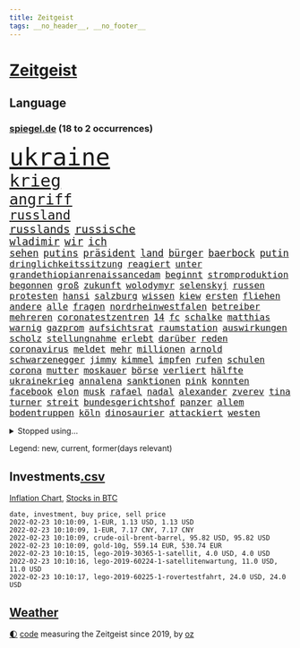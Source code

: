 ```yaml
---
title: Zeitgeist
tags: __no_header__, __no_footer__
---
```


# [Zeitgeist](https://oliz.io/zeitgeist/)

## Language

<h3><a href="https://www.spiegel.de" target="_blank">spiegel.de</a> (18 to 2 occurrences)</h3>
<p style="font-family:monospace">
<span style="font-size:32pt"><a href="news_links.html#ukraine" class="current">ukraine</a></span>
<br>
<span style="font-size:23pt"><a href="news_links.html#krieg" class="current">krieg</a></span>
<br>
<span style="font-size:20pt"><a href="news_links.html#angriff" class="current">angriff</a></span>
<br>
<span style="font-size:17pt"><a href="news_links.html#russland" class="current">russland</a></span>
<br>
<span style="font-size:15pt"><a href="news_links.html#russlands" class="current">russlands</a></span>
<span style="font-size:15pt"><a href="news_links.html#russische" class="current">russische</a></span>
<br>
<span style="font-size:14pt"><a href="news_links.html#wladimir" class="current">wladimir</a></span>
<span style="font-size:14pt"><a href="news_links.html#wir" class="current">wir</a></span>
<span style="font-size:14pt"><a href="news_links.html#ich" class="current">ich</a></span>
<br>
<span style="font-size:13pt"><a href="news_links.html#sehen" class="current">sehen</a></span>
<span style="font-size:13pt"><a href="news_links.html#putins" class="current">putins</a></span>
<span style="font-size:13pt"><a href="news_links.html#präsident" class="current">präsident</a></span>
<span style="font-size:13pt"><a href="news_links.html#land" class="current">land</a></span>
<span style="font-size:13pt"><a href="news_links.html#bürger" class="current">bürger</a></span>
<span style="font-size:13pt"><a href="news_links.html#baerbock" class="current">baerbock</a></span>
<span style="font-size:13pt"><a href="news_links.html#putin" class="current">putin</a></span>
<br>
<span style="font-size:12pt"><a href="news_links.html#dringlichkeitssitzung" class="new">dringlichkeitssitzung</a></span>
<span style="font-size:12pt"><a href="news_links.html#reagiert" class="current">reagiert</a></span>
<span style="font-size:12pt"><a href="news_links.html#unter" class="current">unter</a></span>
<span style="font-size:12pt"><a href="news_links.html#grandethiopianrenaissancedam" class="new">grandethiopianrenaissancedam</a></span>
<span style="font-size:12pt"><a href="news_links.html#beginnt" class="current">beginnt</a></span>
<span style="font-size:12pt"><a href="news_links.html#stromproduktion" class="new">stromproduktion</a></span>
<span style="font-size:12pt"><a href="news_links.html#begonnen" class="current">begonnen</a></span>
<span style="font-size:12pt"><a href="news_links.html#groß" class="current">groß</a></span>
<span style="font-size:12pt"><a href="news_links.html#zukunft" class="current">zukunft</a></span>
<span style="font-size:12pt"><a href="news_links.html#wolodymyr" class="current">wolodymyr</a></span>
<span style="font-size:12pt"><a href="news_links.html#selenskyj" class="current">selenskyj</a></span>
<span style="font-size:12pt"><a href="news_links.html#russen" class="current">russen</a></span>
<span style="font-size:12pt"><a href="news_links.html#protesten" class="current">protesten</a></span>
<span style="font-size:12pt"><a href="news_links.html#hansi" class="current">hansi</a></span>
<span style="font-size:12pt"><a href="news_links.html#salzburg" class="new">salzburg</a></span>
<span style="font-size:12pt"><a href="news_links.html#wissen" class="current">wissen</a></span>
<span style="font-size:12pt"><a href="news_links.html#kiew" class="current">kiew</a></span>
<span style="font-size:12pt"><a href="news_links.html#ersten" class="current">ersten</a></span>
<span style="font-size:12pt"><a href="news_links.html#fliehen" class="current">fliehen</a></span>
<span style="font-size:12pt"><a href="news_links.html#andere" class="current">andere</a></span>
<span style="font-size:12pt"><a href="news_links.html#alle" class="current">alle</a></span>
<span style="font-size:12pt"><a href="news_links.html#fragen" class="current">fragen</a></span>
<span style="font-size:12pt"><a href="news_links.html#nordrheinwestfalen" class="current">nordrheinwestfalen</a></span>
<span style="font-size:12pt"><a href="news_links.html#betreiber" class="current">betreiber</a></span>
<span style="font-size:12pt"><a href="news_links.html#mehreren" class="current">mehreren</a></span>
<span style="font-size:12pt"><a href="news_links.html#coronatestzentren" class="current">coronatestzentren</a></span>
<span style="font-size:12pt"><a href="news_links.html#14" class="current">14</a></span>
<span style="font-size:12pt"><a href="news_links.html#fc" class="current">fc</a></span>
<span style="font-size:12pt"><a href="news_links.html#schalke" class="current">schalke</a></span>
<span style="font-size:12pt"><a href="news_links.html#matthias" class="current">matthias</a></span>
<span style="font-size:12pt"><a href="news_links.html#warnig" class="new">warnig</a></span>
<span style="font-size:12pt"><a href="news_links.html#gazprom" class="current">gazprom</a></span>
<span style="font-size:12pt"><a href="news_links.html#aufsichtsrat" class="current">aufsichtsrat</a></span>
<span style="font-size:12pt"><a href="news_links.html#raumstation" class="current">raumstation</a></span>
<span style="font-size:12pt"><a href="news_links.html#auswirkungen" class="current">auswirkungen</a></span>
<span style="font-size:12pt"><a href="news_links.html#scholz" class="current">scholz</a></span>
<span style="font-size:12pt"><a href="news_links.html#stellungnahme" class="current">stellungnahme</a></span>
<span style="font-size:12pt"><a href="news_links.html#erlebt" class="current">erlebt</a></span>
<span style="font-size:12pt"><a href="news_links.html#darüber" class="current">darüber</a></span>
<span style="font-size:12pt"><a href="news_links.html#reden" class="current">reden</a></span>
<span style="font-size:12pt"><a href="news_links.html#coronavirus" class="current">coronavirus</a></span>
<span style="font-size:12pt"><a href="news_links.html#meldet" class="current">meldet</a></span>
<span style="font-size:12pt"><a href="news_links.html#mehr" class="current">mehr</a></span>
<span style="font-size:12pt"><a href="news_links.html#millionen" class="current">millionen</a></span>
<span style="font-size:12pt"><a href="news_links.html#arnold" class="current">arnold</a></span>
<span style="font-size:12pt"><a href="news_links.html#schwarzenegger" class="current">schwarzenegger</a></span>
<span style="font-size:12pt"><a href="news_links.html#jimmy" class="current">jimmy</a></span>
<span style="font-size:12pt"><a href="news_links.html#kimmel" class="current">kimmel</a></span>
<span style="font-size:12pt"><a href="news_links.html#impfen" class="current">impfen</a></span>
<span style="font-size:12pt"><a href="news_links.html#rufen" class="current">rufen</a></span>
<span style="font-size:12pt"><a href="news_links.html#schulen" class="current">schulen</a></span>
<span style="font-size:12pt"><a href="news_links.html#corona" class="current">corona</a></span>
<span style="font-size:12pt"><a href="news_links.html#mutter" class="current">mutter</a></span>
<span style="font-size:12pt"><a href="news_links.html#moskauer" class="current">moskauer</a></span>
<span style="font-size:12pt"><a href="news_links.html#börse" class="current">börse</a></span>
<span style="font-size:12pt"><a href="news_links.html#verliert" class="current">verliert</a></span>
<span style="font-size:12pt"><a href="news_links.html#hälfte" class="current">hälfte</a></span>
<span style="font-size:12pt"><a href="news_links.html#ukrainekrieg" class="new">ukrainekrieg</a></span>
<span style="font-size:12pt"><a href="news_links.html#annalena" class="current">annalena</a></span>
<span style="font-size:12pt"><a href="news_links.html#sanktionen" class="current">sanktionen</a></span>
<span style="font-size:12pt"><a href="news_links.html#pink" class="current">pink</a></span>
<span style="font-size:12pt"><a href="news_links.html#konnten" class="current">konnten</a></span>
<span style="font-size:12pt"><a href="news_links.html#facebook" class="current">facebook</a></span>
<span style="font-size:12pt"><a href="news_links.html#elon" class="current">elon</a></span>
<span style="font-size:12pt"><a href="news_links.html#musk" class="current">musk</a></span>
<span style="font-size:12pt"><a href="news_links.html#rafael" class="current">rafael</a></span>
<span style="font-size:12pt"><a href="news_links.html#nadal" class="current">nadal</a></span>
<span style="font-size:12pt"><a href="news_links.html#alexander" class="current">alexander</a></span>
<span style="font-size:12pt"><a href="news_links.html#zverev" class="current">zverev</a></span>
<span style="font-size:12pt"><a href="news_links.html#tina" class="new">tina</a></span>
<span style="font-size:12pt"><a href="news_links.html#turner" class="new">turner</a></span>
<span style="font-size:12pt"><a href="news_links.html#streit" class="current">streit</a></span>
<span style="font-size:12pt"><a href="news_links.html#bundesgerichtshof" class="current">bundesgerichtshof</a></span>
<span style="font-size:12pt"><a href="news_links.html#panzer" class="current">panzer</a></span>
<span style="font-size:12pt"><a href="news_links.html#allem" class="current">allem</a></span>
<span style="font-size:12pt"><a href="news_links.html#bodentruppen" class="new">bodentruppen</a></span>
<span style="font-size:12pt"><a href="news_links.html#köln" class="current">köln</a></span>
<span style="font-size:12pt"><a href="news_links.html#dinosaurier" class="current">dinosaurier</a></span>
<span style="font-size:12pt"><a href="news_links.html#attackiert" class="current">attackiert</a></span>
<span style="font-size:12pt"><a href="news_links.html#westen" class="current">westen</a></span>
</p>
<details>
<summary>Stopped using...</summary>
<p class="former" style="font-size:12pt">
klimawandels(490) luft(490) torjäger(490) trumps(490) armenien(489) coronalockdown(489) ehemaligen(489) ehemann(489) einwohner(489) konzernchef(489) liverpool(489) ausschreitungen(488) beobachtet(488) diskriminierung(488) haftstrafe(488) legendären(488) niederländische(488) profi(488) spahn(488) ungewöhnlich(488) verhängte(488) versprach(488) walter(488) breit(487) diktator(487) gelernt(487) unterschiede(487) äußerungen(487) übergriffe(487) 2000(486) asche(486) befindet(486) einzug(486) exemplare(486) massiver(486) schlug(486) schmeckt(486) weber(486) weitgehend(486) weltweite(486) youtube(486) besonderen(485) coronaausbruch(485) erziehung(485) geschaffen(485) kohle(485) märchen(485) provinz(485) villa(485) abschied(484) botschaften(484) eingereicht(484) geändert(484) italienische(484) konkurrenten(484) rekordmeister(484) rostock(484) studierenden(484) tieren(484) verdachts(484) videobotschaft(484) viertel(484) 37(483) bereich(483) einiges(483) katastrophe(483) kämpfe(483) rente(483) sicherheitsbehörden(483) unruhen(483) versteigert(483) virologe(483) ärgert(483) anruf(482) besseren(482) bitten(482) carsten(482) chelsea(482) entdecken(482) gerufen(482) gigantische(482) halt(482) länderchefs(482) meister(482) online(482) prinzessin(482) saisonsieg(482) unentschieden(482) zeitweise(482) zuständige(482) 125(481) anthony(481) bekanntesten(481) belarussischen(481) berg(481) billionen(481) einzudämmen(481) gesagt(481) kretschmer(481) versorgt(481) zeugen(481) bekämpft(480) bekämpfung(480) dienen(480) marcel(480) paderborn(480) räumen(480) verlängern(480) verschwunden(480) vorantreiben(480) außenpolitik(479) beachten(479) einziehen(479) island(479) roman(479) staats(479) verschwand(479) wies(479) 43(478) bekamen(478) christopher(478) computer(478) dicht(478) geklärt(478) gestoßen(478) hunderten(478) ramelow(478) rettet(478) stuft(478) crash(477) eintracht(477) feuerwehrleute(477) gebiet(477) geflüchteten(477) gegenteil(477) hungerstreik(477) manipuliert(477) norbert(477) philipp(477) wirkt(477) brutal(476) dahin(476) entscheidend(476) höchststand(476) jemen(476) lebenslange(476) querdenker(476) senkt(476) umstrittener(476) unterliegt(476) verteilung(476) vorsprung(476) 94(475) eskalieren(475) heil(475) hubertus(475) libyen(475) nürnberg(475) rom(475) tauchen(475) tausenden(475) via(475) 29(474) berät(474) brite(474) datenanalyse(474) höchst(474) unruhe(474) verschwiegen(474) arabische(473) deutlicher(473) fund(473) gewässern(473) meiner(473) nachfrage(473) rechtliche(473) sportlich(473) einschränkungen(472) game(472) italienischen(472) netanyahu(472) trainiert(472) aufgetreten(471) beteiligung(471) erkrankung(471) hob(471) hürden(471) mangel(471) spüren(471) störung(471) verschärfte(471) beantragt(470) green(470) haaland(470) jerusalem(470) kindes(470) sven(470) 81(469) brechen(469) franzosen(469) schlechtes(469) ermordeten(468) gesehen(468) brauche(467) erfunden(467) gefangene(467) hinten(467) negativen(467) defensive(466) geprägt(466) überprüfen(466) aufarbeitung(465) bisherigen(465) gekauft(465) marsch(465) praktisch(465) reichsten(465) vakzine(465) zigaretten(465) berühmte(464) gefälschte(464) raab(464) umweltschutz(464) voraussetzungen(464) hoffnungen(463) insassen(463) jürgen(463) kippt(463) prompt(463) träume(463) ausrüstung(462) bett(462) eben(462) eingeleitet(462) ergebnissen(462) rentner(462) unzufrieden(462) dfbpokal(461) falscher(461) hitze(461) startups(461) favorit(460) pandemiebekämpfung(460) rechtsstreit(460) verträge(460) ähnliche(460) außerhalb(459) erderwärmung(459) hilfen(459) spahns(459) thüringens(459) erwachsenen(458) politikerin(458) prognose(458) gelandet(456) vorgänger(456) familienberater(455) schneider(455) syrer(455) zuspruch(455) klasse(454) kindheit(453) teilt(453) telefonat(453) aktivist(452) begangen(452) französischer(451) trauern(451) umfragewerte(451) munition(449) verfolger(449) krisen(447) stärkt(446) gewannen(445) strafbar(445) thüringer(445) koalitionspartner(444) teilnehmern(443) abiy(442) syrischen(440) 91(439) startup(439) unterbrochen(437) vorgenommen(437) tigray(436) identität(435) stellenabbau(434) coronajahr(433) susanne(433) weidel(433) entbrannt(431) bbc(429) italienischer(429) topspiel(429) hagen(427) rache(424) discounter(420) rechter(418) regelmäßig(414) vertrauten(413) aggressiv(412) boomt(410) würdigt(408) brutalen(407) hartz(407) zweieinhalb(407) auslieferung(406) festgesetzt(403) variante(398) 95(381) verstoß(380) iv(377) höheres(376) geheimen(373) windows(372) andy(371) bestens(370) entsprechenden(368) klettert(368) verleumdung(367) expräsidenten(365) rüdiger(364) schiebt(363) abreise(356) militärputsch(354) stärkste(347) unverletzt(345) fluggesellschaft(344) längerem(339) übernahm(336) hochschulen(333) fängt(331) portugals(331) zurückgekehrt(328) geimpften(326) verantwortliche(326) strebt(320) südwesten(319) unterschiedliche(311) coronainzidenz(305) rumänien(304) prozessauftakt(302) herausragende(301) bemühen(299) kabel(281) notwendigen(279) institute(278) loben(278) massachusetts(278) unfälle(274) raumfahrt(270) dynamo(269) genesen(267) abgefeuert(266) crystal(265) 2013(264) 800(264) vize(264) 18jährigen(261) durchbruch(258) geknackt(257) arbeitsmarkt(256) peinlich(256) ticket(253) agnes(252) hebamme(252) sahen(251) felix(248) jamie(248) aachen(247) baum(245) organisierten(241) tarife(241) kw(239) serbien(239) julius(238) naftali(237) parkplatz(237) unterstützern(237) laune(236) geflüchteter(235) kultusminister(235) aggressiver(234) sudan(232) wussten(231) chipmangel(230) fachkräftemangel(230) sammelt(230) kühnert(229) tenniswelt(229) tricks(227) azubis(225) jamaika(225) drohenden(224) sowjetunion(224) befassen(223) rängen(223) morgens(222) schimpft(221) schob(221) 2005(218) bekennt(218) aufsteiger(217) emirate(217) straftat(217) weltall(217) ahmed(215) düster(215) norwegische(214) siebte(214) abgeordneter(212) assange(212) kalte(212) wikileaksgründer(212) bay(211) mögen(211) coronafall(210) 500000(209) heim(209) sätze(209) visa(209) erhebung(207) absolviert(206) storniert(206) batterien(205) mo(203) hits(198) fläche(197) gedroht(197) schottischen(196) starspieler(196) las(195) vegas(195) vorliegen(195) förderprogramm(194) kleinkinder(194) belästigungen(193) blind(192) fällig(191) bezieht(190) dominieren(190) konzentriert(190) thiel(190) wahlniederlage(190) voelchert(189) wellen(189) qualifiziert(187) halfen(186) kosovo(186) dankte(185) gehörten(185) götze(185) wiegt(185) anstatt(183) coronagipfel(181) coronapause(180) installiert(180) überwältigt(178) musks(177) schwul(177) sichtlich(177) leidenschaft(175) norweger(174) steve(172) verkehrt(170) wendepunkt(170) beschimpfungen(169) erhofft(169) 90/die(168) diktatur(168) erling(167) ali(166) ibiza(166) vermietet(166) taugen(165) europäisches(164) genervt(164) röttgen(163) übertragen(163) einigkeit(162) human(162) exemplar(161) vielfach(160) göringeckardt(159) hansjoachim(159) senator(157) bedürftige(156) regierte(156) ausfälle(155) award(155) müttern(155) world(155) tabellenführung(154) böse(153) bombe(152) fifa(152) nadine(152) papiere(152) produktionsausfälle(152) glücksfall(151) landwirte(151) natürlichen(151) späte(151) entführer(150) groningen(150) exmann(149) diebe(148) alias(147) unterschiedlicher(147) eindeutig(146) emirat(146) nsregime(146) katrin(145) mastercard(145) abgerechnet(144) cduführung(144) optimismus(144) gerichtsentscheidung(143) indonesische(143) dringen(142) friedensnobelpreis(142) pharmakonzern(142) weltberühmt(142) ausreisen(141) farce(141) gerichtsurteil(141) holstein(141) popgeschichte(141) anhörung(140) oberster(140) umgesetzt(140) werten(140) autounfall(139) beförderung(139) gesteuert(139) nachbarländer(139) jusos(138) türkisches(138) fock(137) gorch(137) menschliche(137) deckeln(136) unionsanhänger(136) fünftel(135) fracht(134) rentnerinnen(134) spitzenspiel(134) cyberangriffe(133) oppositionspolitiker(133) ostdeutschen(133) pazifik(133) tabellenspitze(133) zusehen(133) gehirn(132) saarbrücken(132) ehrgeiz(131) jeffrey(131) knapper(131) lösungen(131) einigt(130) untätigkeit(130) angeschlagenen(129) limburg(128) söldnertruppe(128) uli(128) versetzt(128) wiederzubeleben(128) abgeschaltet(127) höchststrafe(127) lotto(127) übertragung(127) eineinhalb(126) erklärungen(126) johannesburg(126) modeste(126) terodde(126) obst(125) floss(124) natostaaten(124) pakete(124) ubooten(124) befragen(123) gehofft(123) maskenverweigerer(123) mehrfamilienhaus(122) prallt(122) verschickte(122) durchschnittlich(121) fachkräfte(121) erregte(120) kosteten(120) präsidentschaftskandidat(120) urenkel(120) vernichtet(120) blödsinn(119) schärferen(119) bedeckt(118) cduvorsitzenden(118) spürbare(117) wahlergebnis(117) empfehlen(116) schlangen(116) vermögensteuer(116) annulliert(115) dave(115) lockerung(115) nachziehen(115) zentralen(115) eidinger(114) erwärmung(114) fernzügen(114) hey(114) vorurteile(114) bewahrte(113) gesundes(113) turnen(113) chancenlos(112) heidenreich(112) hofreiter(112) torlos(112) glen(111) lieferdienst(111) nullcovidstrategie(111) sonntagmorgen(111) automarkt(110) bernhard(110) apotheke(109) beider(109) entwickler(109) erneuern(109) exsprecherin(109) gesellschaftlichen(109) prägen(109) staatlich(109) stephanie(109) supermarkt(109) unterstützten(109) gaspreise(108) rückweg(108) faszinierend(107) strackzimmermann(107) zugrunde(107) ferran(106) gedrängt(106) mannschaften(106) schallenberg(106) torres(106) tourismusbranche(106) aue(105) brandt(105) bundesverwaltungsgericht(105) erzgebirge(105) fdppolitikerin(105) geklaut(105) raketenabwehr(105) 200000(104) angehalten(104) ausweis(104) klimaforschung(104) verunglückte(104) öffnungen(104) adele(103) enthüllungsplattform(103) hinrichtung(103) vereinbart(103) volksverhetzung(103) benutzt(102) berufungsgericht(102) dhabi(102) fiona(102) intern(102) raumfahrtunternehmen(102) vereidigung(102) zunahme(102) ansicht(101) norwegens(101) videokonferenz(101) portal(100) rosenthal(100) zähem(100) aneinandergeraten(99) bundesvorstand(99) verdreifacht(99) hitlergruß(98) reichste(98) zufällig(98) übergang(98) bukele(97) delegierten(97) perfektem(97) wirksam(97) meeresspiegels(96) verschwundenen(96) wonach(96) europarat(95) lieferungen(95) menschenschmuggel(95) pflegeheim(95) sterne(95) rechtsextremer(94) tickt(94) waffenlager(94) ansagen(93) emeritierte(93) verlobt(93) überlastung(93) chefredakteur(92) oberlandesgericht(92) zulieferer(92) belügen(91) chip(91) enes(91) immobilienbesitzer(91) kanter(91) seelenlose(91) springerverlag(91) töchtern(91) bedingung(90) energieriesen(90) genf(90) gesundheitsministerin(90) härte(90) merck(90) nachteil(90) stadtteil(90) ausweisung(89) bundestagsvizepräsidentin(89) clans(89) dieselbe(89) gesundheitspolitiker(89) gutachter(89) robuste(89) südamerikanischen(89) süßem(89) usmarkt(89) verbotener(89) verwehrt(89) wikileaks(89) davis(88) optionen(88) summen(88) verglichen(88) annette(87) erfurt(87) geopolitische(87) leitzins(87) valencia(87) zinssenkung(87) ausverkauft(86) dampf(86) kavala(86) nämlich(86) staatshilfe(86) entschärft(85) feldern(85) sekunde(85) vielfältig(85) ablenken(84) aufarbeiten(84) bremsweg(84) jugendorganisation(84) osman(84) riegeln(84) ausgelacht(83) füllkrug(83) joel(83) niclas(83) sizilianischen(83) sünder(83) tötungsdelikts(83) vernünftig(83) französin(82) horn(82) konzentration(82) milliardäre(82) pausenhof(82) wahrgenommen(82) bundländertreffen(81) ergattert(81) herzproblemen(81) kontinuität(81) professor(81) truss(81) weiterspielen(81) wissenschaftlichen(81) kriminalität(80) ming(80) namensstreit(80) ran(80) raumschiff(80) abgereist(79) dagewesenen(79) energieverbrauch(79) jahreswechsel(79) plantagen(79) rufe(79) berücksichtigen(78) freundes(78) gefoltert(78) geringer(78) großflächig(78) lieferzeiten(78) packers(78) plattformen(78) schienen(78) vereinbarten(78) verfassungsgerichtshof(78) 175(77) impfskeptikerin(77) riskierte(77) schwerte(77) strahlkraft(77) verdoppelte(77) flugzeugabsturz(76) genting(76) hyundai(76) kulturmäzen(76) michel(76) oxfam(76) ubahn(76) wach(76) wundern(76) beteiligte(75) christiane(75) eauto(75) eindeutige(75) flitzer(75) pandemiebeginn(75) schläft(75) umweltbilanz(75) untergetaucht(75) befreite(74) coronakurs(74) fassen(74) klubikone(74) missverständnis(74) prozesse(74) ausschluss(73) coronachaos(73) dunkle(73) fabian(73) gottschalk(73) isabella(73) luftfahrtunternehmen(73) plädieren(73) wetten(73) zehnjähriger(73) cduvorsitzender(72) derzeitigen(72) meat(72) pandemielage(72) strompreise(72) wachstumsprognose(72) bundesparteitag(71) coronahotspot(71) designierten(71) griffen(71) ischgl(71) kranker(71) lampen(71) sonnenuntergang(71) erliegt(70) kompromissen(70) silvester(70) süd(70) tortur(70) unserem(70) welten(70) einschnitte(69) einzuholen(69) erklärungsnot(69) flugzeugbauer(69) getestete(69) koma(69) wolke(69) eliminieren(68) milliardenauftrag(68) millionensummen(68) qualifizieren(67) vorkehrungen(67) beeindruckt(66) schwein(66) ustennisstar(66) 1700(65) ampelkabinett(65) british(65) fpö(65) lucky(65) parlamentarischen(65) staatlicher(65) steiner(65) kantersieg(64) riskanter(64) sank(64) schlussphase(64) aston(63) berechnet(63) betriebsrats(63) garbiñe(63) gelbe(63) haag(63) kommissar(63) muguruza(63) rationieren(63) tierwohl(63) versicherten(63) autoschlüssel(62) begehen(62) femizide(62) kleinste(62) ozean(62) praktikanten(62) verschiedener(62) versteht(62) afdlandeschef(61) alfred(61) einschränken(61) epsteins(61) keeper(61) ulrich(61) anbau(60) erwägen(60) kopfschmuck(60) marburg(60) mischt(60) pandemiegeschehen(60) flutwellen(59) revanche(59) verbracht(59) bowie(58) eisbärenzwillinge(58) rostocker(58) brust(57) durchführen(57) hunziker(56) spdkanzler(56) tvmoderatorin(56) abgehängt(55) dokumenten(55) fdpabgeordneter(55) funklöcher(55) impfpässe(55) konsumgüter(55) mobilfunknetze(55) netzausbau(55) stimmte(55) szenario(55) brennerei(54) holland(54) milieus(54) schlüsselloch(54) südafrikanische(54) zeitweilig(54) 8000(53) geradezu(53) irrtum(53) klimaerwärmung(53) regulieren(53) rutte(53) skiort(53) entlarven(52) kürzere(52) schwäbische(52) till(52) verwaltungsgerichtshof(52) allgemeinen(51) aprèsski(51) gespannt(51) leichtsinnig(51) nehammer(51) referat(51) ritter(51) verbesserte(51) arsenalstar(50) bemerkenswerte(50) coronabedingter(50) erfahrungsbericht(50) mahnte(50) student(50) windräder(50) dreifach(49) korruptionsvorwürfen(49) lotterie(49) omikronpatienten(49) untermauern(49) wiegen(49) arbeitsminister(48) entlang(48) gründete(48) klimaminister(48) merklich(48) roch(48) showdown(48) sodass(48) verbündete(48) verpuffung(48) champagnerhersteller(47) hybride(47) machtverhältnisse(47) pazifikstaat(47) silvesternacht(47) tennisverband(47) außerordentlich(46) einbau(46) landesweiten(46) langwierigen(46) syrischer(46) tafel(46) abzusehen(45) bafög(45) beanstandet(45) beat(45) kollektionen(45) modewelt(45) out(45) perfektes(45) rangliste(45) tauschten(45) bettercom(44) borrell(44) garg(44) gerichtsstreit(44) hinrunde(44) josep(44) lehrt(44) marieagnes(44) patzer(44) skigebiet(44) verteidigungsausschusses(44) vishal(44) zoomcall(44) zwayer(44) ausbruchs(43) fdpgesundheitspolitiker(43) pascal(43) tennislegende(43) welternährungsorganisation(43) zemmour(43) éric(43) diktatoren(42) grandslamtitel(42) königsblauen(42) nszeit(42) problematisch(42) traditionellen(42) chevron(41) fälschen(41) ungleich(41) vincent(41) bremsmanöver(40) coronaexpertenrat(40) dhbauswahl(40) einsicht(40) expertenrat(40) ibrahimović(40) millionenschaden(40) zlatan(40) bingen(39) gefechte(39) klara(39) miliz(39) sicherheitslücke(39) südpazifik(39) urheberrecht(39) verzeichnete(39) begegnen(38) edward(38) ersatz(38) hilfslieferungen(38) kürzt(38) lim(38) meisterwerk(38) nebenwirkung(38) tiefsten(38) anweisung(37) gefühle(37) nahrung(37) verhandlung(37) yannick(37) 270(36) augsburgs(36) durchgang(36) leiser(36) überlebenskampf(36) buccaneers(35) commerzbank(35) goggia(35) handball(35) jasmin(35) pedro(35) sofia(35) todesumstände(35) verfilmt(35) viren(35) angehen(34) bildungsminister(34) canberra(34) deuten(34) landsmann(34) marvin(34) mittelfeld(34) ziehung(34) 450(33) baltikum(33) debütierte(33) dringende(33) einreiseregeln(33) lüneburg(33) militärbündnis(33) netze(33) produzent(33) airways(32) augenzeugenberichte(32) ausgangssperre(32) ballistische(32) cool(32) folterarzt(32) krankheitsverläufe(32) muhammad(32) nonnen(32) qatar(32) watzke(32) 5g(31) astronom(31) beschaffung(31) geiseln(31) gerammt(31) korb(31) treffern(31) überraschen(31) fdpabgeordnete(30) jameswebbteleskop(30) stabilität(30) abstandsregeln(29) passierte(29) rekordumsatz(29) skiklassiker(29) sprüche(29) wiederaufnahme(29) alaa(28) bedauern(28) ertrunken(28) geschehnissen(28) midlifekolumne(28) olympiaaus(28) ostbeauftragte(28) petro(28) poroschenko(28) rückrundenstart(28) supermärkten(28) willkür(28) ben(27) selbstständig(27) ablegen(26) coronafällen(26) gekümmert(26) gesetzten(26) margarete(26) nordsyrien(26) sachschaden(26) tampa(26) transparente(26) verlegung(26) fahrenden(25) krankenversicherung(25) louvre(25) ställen(25) clinch(24) großeltern(24) quarantäneregeln(24) wachsender(24) wellinger(24) zeitreise(24) anhebung(23) desto(23) emotionales(23) klischee(23) nairobi(23) schwindelig(23) spaziergänge(23) verunglimpft(23) kurzfristige(22) qualifizierte(22) voice(22) falschinformation(21) feministischen(21) huthirebellen(21) islamistische(21) porträtierte(21) spektakel(21) umkämpfte(21) zurückzuführen(21) äußersten(21) bahnsteig(20) enkel(20) inklusion(20) kapituliert(20) nutzten(20) patriots(20) schmerzhaft(20) sprinterin(20) verdeckt(20) zweites(20) 44jährige(19) abfahrtsrennen(19) gaskraftwerke(19) intellektueller(19) atomausstieg(18) atomkraftgegner(18) exsenator(18) geywitz(18) ideologisch(18) irme(18) serielles(18) stetterkarp(18) aviv(17) berufsalltag(17) landtagswahlen(17) medizinstudentin(17) millionäre(17) modebranche(17) schriften(17) tel(17) transformation(17) generalstaatsanwältin(16) kitz(16) letitia(16) organe(16) skiunfall(16) dj(15) eingedämmt(15) gottesdienstes(15) horoskope(15) leistungsdruck(15) piste(15) tanzte(15) wanderwitz(15) ampelabgeordnete(14) berufsaussichten(14) frauenmorde(14) gefangenenlager(14) gerichtstermin(14) grandslamturnier(14) liz(14) mittelalter(14) nahostkonflikt(14) philippe(14) schneesturm(14) skitouren(14) visum(14) betrügerin(13) jahresauftakt(13) jurymitglied(13) kasachstans(13) laser(13) pekings(13) pepi(13) perfekter(13) ricardo(13) bundesarbeitsminister(12) klimakatastrophe(12) spielverlegung(12) tennisprofis(12) tennisstars(12) treffers(12) baltimore(11) coronainfizierten(11) erreichten(11) haitianischen(11) hausbrand(11) jovenel(11) luther(11) mol(11) müllentsorgung(11) ofen(11)
</p>
</details>
<p>Legend: <span class="new">new</span>, <span class="current">current</span>, <span class="former">former(days relevant)</span></p>

## Investments[.csv](investments.csv)

[Inflation Chart](https://inflationchart.com),
[Stocks in BTC](https://stonksinbtc.xyz/)

```
date, investment, buy price, sell price
2022-02-23 10:10:09, 1-EUR, 1.13 USD, 1.13 USD
2022-02-23 10:10:09, 1-EUR, 7.17 CNY, 7.17 CNY
2022-02-23 10:10:09, crude-oil-brent-barrel, 95.82 USD, 95.82 USD
2022-02-23 10:10:09, gold-10g, 559.14 EUR, 530.74 EUR
2022-02-23 10:10:15, lego-2019-30365-1-satellit, 4.0 USD, 4.0 USD
2022-02-23 10:10:16, lego-2019-60224-1-satellitenwartung, 11.0 USD, 11.0 USD
2022-02-23 10:10:17, lego-2019-60225-1-rovertestfahrt, 24.0 USD, 24.0 USD
```

## [Weather](weather.html)

<footer>
<a href="javascript:toggleTheme()" class="nav">🌓</a>
<a href="https://github.com/ooz/zeitgeist">code</a> measuring the Zeitgeist since 2019, by <a href="https://oliz.io">oz</a>
</footer>
